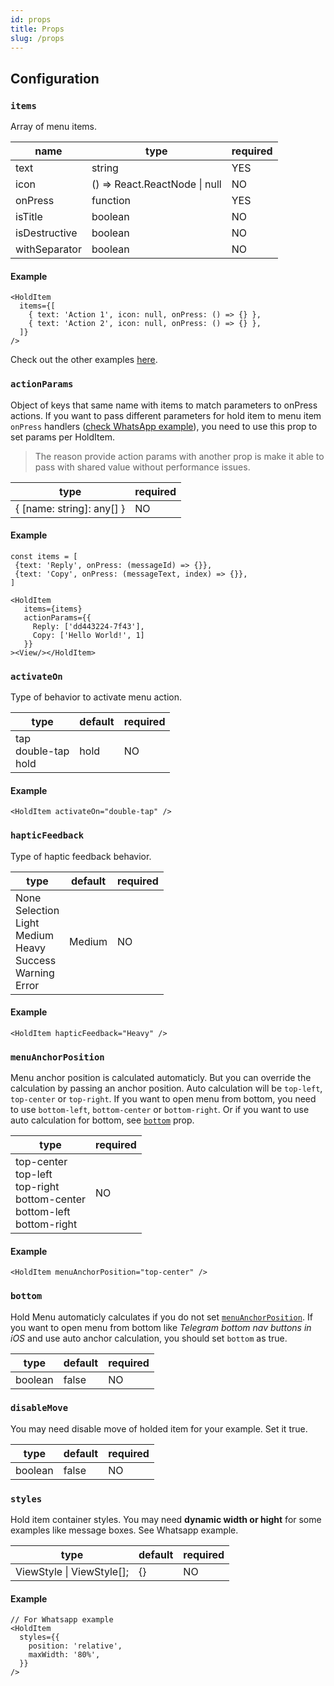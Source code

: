 ```yaml
---
id: props
title: Props
slug: /props
---
```


## Configuration

### `items`

Array of menu items.

| name          | type                          | required |
| ------------- | ----------------------------- | -------- |
| text          | string                        | YES      |
| icon          | () => React.ReactNode \| null | NO       |
| onPress       | function                      | YES      |
| isTitle       | boolean                       | NO       |
| isDestructive | boolean                       | NO       |
| withSeparator | boolean                       | NO       |

#### Example

```tsx
<HoldItem
  items={[
    { text: 'Action 1', icon: null, onPress: () => {} },
    { text: 'Action 2', icon: null, onPress: () => {} },
  ]}
/>
```

Check out the other examples [here](examples).

### `actionParams`

Object of keys that same name with items to match parameters to onPress actions. If you want to pass different parameters for hold item to menu item `onPress` handlers ([check WhatsApp example](https://github.com/enesozturk/react-native-hold-menu/blob/main/example/src/screens/Whatsapp/MessageItem.tsx)), you need to use this prop to set params per HoldItem.

> The reason provide action params with another prop is make it able to pass with shared value without performance issues.

| type                      | required |
| ------------------------- | -------- |
| { [name: string]: any[] } | NO       |

#### Example

```tsx
const items = [
 {text: 'Reply', onPress: (messageId) => {}},
 {text: 'Copy', onPress: (messageText, index) => {}},
]

<HoldItem
   items={items}
   actionParams={{
     Reply: ['dd443224-7f43'],
     Copy: ['Hello World!', 1]
   }}
><View/></HoldItem>
```

### `activateOn`

Type of behavior to activate menu action.

| type                            | default | required |
| ------------------------------- | ------- | -------- |
| tap <br/> double-tap <br/> hold | hold    | NO       |

#### Example

```tsx
<HoldItem activateOn="double-tap" />
```

### `hapticFeedback`

Type of haptic feedback behavior.

| type                                                                                              | default | required |
| ------------------------------------------------------------------------------------------------- | ------- | -------- |
| None <br/> Selection <br/> Light <br/> Medium <br/> Heavy <br/> Success <br/> Warning <br/> Error | Medium  | NO       |

#### Example

```tsx
<HoldItem hapticFeedback="Heavy" />
```

### `menuAnchorPosition`

Menu anchor position is calculated automaticly. But you can override the calculation by passing an anchor position.
Auto calculation will be `top-left`, `top-center` or `top-right`. If you want to open menu from bottom, you need to use
`bottom-left`, `bottom-center` or `bottom-right`. Or if you want to use auto calculation for bottom, see [`bottom`](#bottom) prop.

| type                                                                                               | required |
| -------------------------------------------------------------------------------------------------- | -------- |
| top-center <br/> top-left <br/> top-right <br/> bottom-center <br/> bottom-left <br/> bottom-right | NO       |

#### Example

```tsx
<HoldItem menuAnchorPosition="top-center" />
```

### `bottom`

Hold Menu automaticly calculates if you do not set [`menuAnchorPosition`](#menuanchorposition).
If you want to open menu from bottom like _Telegram bottom nav buttons in iOS_ and use auto anchor calculation,
you should set `bottom` as true.

| type    | default | required |
| ------- | ------- | -------- |
| boolean | false   | NO       |

### `disableMove`

You may need disable move of holded item for your example. Set it true.

| type    | default | required |
| ------- | ------- | -------- |
| boolean | false   | NO       |

### `styles`

Hold item container styles. You may need **dynamic width or hight** for some examples like message boxes. See Whatsapp example.

| type                      | default | required |
| ------------------------- | ------- | -------- |
| ViewStyle \| ViewStyle[]; | {}      | NO       |

#### Example

```tsx
// For Whatsapp example
<HoldItem
  styles={{
    position: 'relative',
    maxWidth: '80%',
  }}
/>
```
